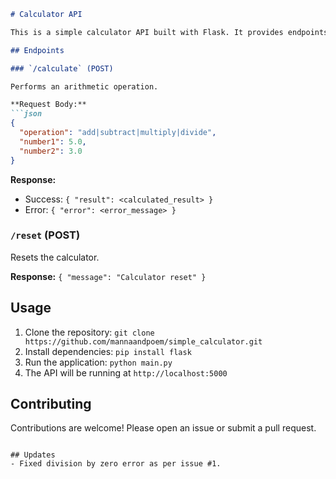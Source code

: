 ```markdown
# Calculator API

This is a simple calculator API built with Flask. It provides endpoints for performing basic arithmetic operations (addition, subtraction, multiplication, and division) and resetting the calculator.

## Endpoints

### `/calculate` (POST)

Performs an arithmetic operation.

**Request Body:**
```json
{
  "operation": "add|subtract|multiply|divide",
  "number1": 5.0,
  "number2": 3.0
}
```

**Response:**
- Success: `{ "result": <calculated_result> }`
- Error: `{ "error": <error_message> }`

### `/reset` (POST)

Resets the calculator.

**Response:**
`{ "message": "Calculator reset" }`

## Usage

1. Clone the repository: `git clone https://github.com/mannaandpoem/simple_calculator.git`
2. Install dependencies: `pip install flask`
3. Run the application: `python main.py`
4. The API will be running at `http://localhost:5000`

## Contributing

Contributions are welcome! Please open an issue or submit a pull request.
```

## Updates
- Fixed division by zero error as per issue #1.